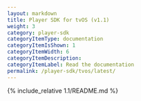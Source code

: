 ```yaml
---
layout: markdown
title: Player SDK for tvOS (v1.1)
weight: 3
category: player-sdk
categoryItemType: documentation
categoryItemIsShown: 1
categoryItemWidth: 6
categoryItemDescription:
categoryItemLabel: Read the documentation
permalink: /player-sdk/tvos/latest/
---
```

{% include_relative 1.1/README.md  %}